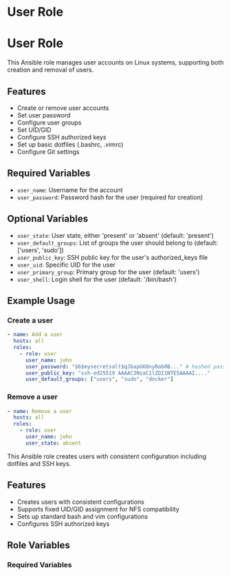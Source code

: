 # User Role
# User Role

This Ansible role manages user accounts on Linux systems, supporting both creation and removal of users.

## Features

- Create or remove user accounts
- Set user password
- Configure user groups
- Set UID/GID
- Configure SSH authorized keys
- Set up basic dotfiles (.bashrc, .vimrc)
- Configure Git settings

## Required Variables

- `user_name`: Username for the account
- `user_password`: Password hash for the user (required for creation)

## Optional Variables

- `user_state`: User state, either 'present' or 'absent' (default: 'present')
- `user_default_groups`: List of groups the user should belong to (default: ['users', 'sudo'])
- `user_public_key`: SSH public key for the user's authorized_keys file
- `user_uid`: Specific UID for the user
- `user_primary_group`: Primary group for the user (default: 'users')
- `user_shell`: Login shell for the user (default: '/bin/bash')

## Example Usage

### Create a user

```yaml
- name: Add a user
  hosts: all
  roles:
    - role: user
      user_name: john
      user_password: "$6$mysecretsalt$qJbapG68nyRab0B..." # hashed password
      user_public_key: "ssh-ed25519 AAAAC3NzaC1lZDI1NTE5AAAAI...."
      user_default_groups: ["users", "sudo", "docker"]
```

### Remove a user

```yaml
- name: Remove a user
  hosts: all
  roles:
    - role: user
      user_name: john
      user_state: absent
```
This Ansible role creates users with consistent configuration including dotfiles and SSH keys.

## Features

- Creates users with consistent configurations
- Supports fixed UID/GID assignment for NFS compatibility
- Sets up standard bash and vim configurations
- Configures SSH authorized keys

## Role Variables

### Required Variables
